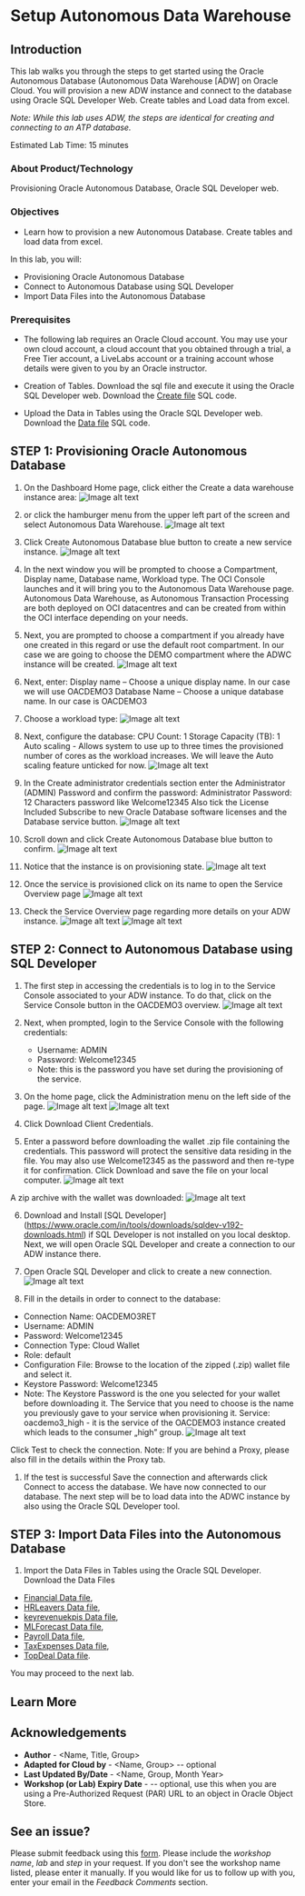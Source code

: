 # Setup Autonomous Data Warehouse

## Introduction

This lab walks you through the steps to get started using the Oracle Autonomous Database (Autonomous Data Warehouse [ADW] on Oracle Cloud. You will provision a new ADW instance and connect to the database using Oracle SQL Developer Web. Create tables and Load data from excel.

*Note: While this lab uses ADW, the steps are identical for creating and connecting to an ATP database.*

Estimated Lab Time: 15 minutes

### About Product/Technology
Provisioning Oracle Autonomous Database, Oracle SQL Developer web.

### Objectives

* Learn how to provision a new Autonomous Database. Create tables and load data from excel.

In this lab, you will:
* Provisioning Oracle Autonomous Database
* Connect to Autonomous Database using SQL Developer
* Import Data Files into the Autonomous Database

### Prerequisites

* The following lab requires an Oracle Cloud account. You may use your own cloud account, a cloud account that you obtained through a trial, a Free Tier account, a LiveLabs account or a training account whose details were given to you by an Oracle instructor. 

* Creation of Tables. Download the sql file and execute it using the Oracle SQL Developer web. Download the [Create file](files/starter-file.sql) SQL code.
  
* Upload the Data in Tables using the Oracle SQL Developer web.  Download the [Data file](files/starter-file.sql) SQL code.

## **STEP 1**: Provisioning Oracle Autonomous Database

1. On the Dashboard Home page, click either the Create a data warehouse instance area:
![Image alt text](images/ADW1.JPG "Image title")

2. or click the hamburger menu from the upper left part of the screen and select Autonomous Data Warehouse.
![Image alt text](images/ADW2.JPG "Image title")

3. Click Create Autonomous Database blue button to create a new service instance.
![Image alt text](images/ADW3.JPG "Image title")

4. In the next window you will be prompted to choose a Compartment, Display name, Database name, Workload type. 
The OCI Console launches and it will bring you to the Autonomous Data Warehouse page. 
Autonomous Data Warehouse, as Autonomous Transaction Processing are both deployed on OCI datacentres and can be created from within the OCI interface depending on your needs.

5. Next, you are prompted to choose a compartment if you already have one created in this regard or use the default root compartment. In our case we are going to choose the DEMO compartment where the ADWC instance will be created.
![Image alt text](images/ADW4.JPG "Image title")

6. Next, enter: 
Display name – Choose a unique display name. In our case we will use OACDEMO3 
Database Name – Choose a unique database name. In our case is OACDEMO3

7. Choose a workload type: 
![Image alt text](images/ADW5.JPG "Image title")

8. Next, configure the database: 
CPU Count: 1 
Storage Capacity (TB): 1 
Auto scaling - Allows system to use up to three times the provisioned number of cores as the workload increases. We will leave the Auto scaling feature unticked for now.
![Image alt text](images/ADW6.JPG "Image title")

9. In the Create administrator credentials section enter the Administrator (ADMIN) Password and confirm the password: 
Administrator Password: 12 Characters password like Welcome12345 
Also tick the License Included Subscribe to new Oracle Database software licenses and the Database service button.
![Image alt text](images/ADW7.JPG "Image title")

10. Scroll down and click Create Autonomous Database blue button to confirm. 
![Image alt text](images/ADW8.JPG "Image title")

11. Notice that the instance is on provisioning state.
![Image alt text](images/ADW9.JPG "Image title")

12. Once the service is provisioned click on its name to open the Service Overview page 
![Image alt text](images/ADW10.JPG "Image title")

13. Check the Service Overview page regarding more details on your ADW instance.
![Image alt text](images/ADW11.JPG "Image title")
![Image alt text](images/ADW12.JPG "Image title")

## **STEP 2:** Connect to Autonomous Database using SQL Developer

1. The first step in accessing the credentials is to log in to the Service Console associated to your ADW instance. To do that, click on the Service Console button in the OACDEMO3 overview.
![Image alt text](images/ADW13.JPG "Image title")

2. Next, when prompted, login to the Service Console with the following credentials: 
   * Username: ADMIN 
   * Password: Welcome12345 
   * Note: this is the password you have set during the provisioning of the service. 

3. On the home page, click the Administration menu on the left side of the page. 
![Image alt text](images/ADW14.JPG "Image title")
![Image alt text](images/ADW15.JPG "Image title")

4. Click Download Client Credentials. 

5. Enter a password before downloading the wallet .zip file containing the credentials. This password will protect the sensitive data residing in the file. You may also use Welcome12345 as the password and then re-type it for confirmation. 
Click Download and save the file on your local computer.
![Image alt text](images/ADW16.JPG "Image title")

A zip archive with the wallet was downloaded:
![Image alt text](images/ADW17.JPG "Image title")

6. Download and Install [SQL Developer] (https://www.oracle.com/in/tools/downloads/sqldev-v192-downloads.html) if SQL Developer is not installed on you local desktop. 
Next, we will open Oracle SQL Developer and create a connection to our ADW instance there. 

7. Open Oracle SQL Developer and click to create a new connection. 
![Image alt text](images/ADW18.JPG "Image title")

8. Fill in the details in order to connect to the database: 
* Connection Name: OACDEMO3RET 
* Username: ADMIN 
* Password: Welcome12345 
* Connection Type: Cloud Wallet 
* Role: default 
* Configuration File: Browse to the location of the zipped (.zip) wallet file and select it. 
* Keystore Password: Welcome12345 
* Note: The Keystore Password is the one you selected for your wallet before downloading it. The Service that you need to choose is the name you previously gave to your service when provisioning it. 
Service: oacdemo3_high - it is the service of the OACDEMO3 instance created which leads to the consumer „high” group.
![Image alt text](images/ADW19.JPG "Image title")

Click Test to check the connection. 
Note: If you are behind a Proxy, please also fill in the details within the Proxy tab. 

1. If the test is successful Save the connection and afterwards click Connect to access the database. 
We have now connected to our database. The next step will be to load data into the ADWC instance by also using the Oracle SQL Developer tool.

## **STEP 3:** Import Data Files into the Autonomous Database

1. Import the Data Files in Tables using the Oracle SQL Developer. Download the Data Files
 * [Financial Data file](files/Financial.xlsx),
 * [HRLeavers Data file](files/HR_Leavers.xlsx),
 * [keyrevenuekpis Data file](files/key_revenue_kpis.xlsx),
 * [MLForecast Data file](files/ML_Forecast.xlsx),
 * [Payroll Data file](files/Payroll.xlsx),
 * [TaxExpenses Data file](files/Tax_Expenses.xlsx),
 * [TopDeal Data file](files/Top_Deal.xlsx).

You may proceed to the next lab.

## Learn More

## Acknowledgements
* **Author** - <Name, Title, Group>
* **Adapted for Cloud by** -  <Name, Group> -- optional
* **Last Updated By/Date** - <Name, Group, Month Year>
* **Workshop (or Lab) Expiry Date** - <Month Year> -- optional, use this when you are using a Pre-Authorized Request (PAR) URL to an object in Oracle Object Store.

## See an issue?
Please submit feedback using this [form](https://apexapps.oracle.com/pls/apex/f?p=133:1:::::P1_FEEDBACK:1). Please include the *workshop name*, *lab* and *step* in your request.  If you don't see the workshop name listed, please enter it manually. If you would like for us to follow up with you, enter your email in the *Feedback Comments* section.
